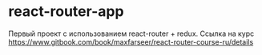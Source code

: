 # react-router-app
Первый проект с использованием react-router + redux.
Ссылка на курс https://www.gitbook.com/book/maxfarseer/react-router-course-ru/details
